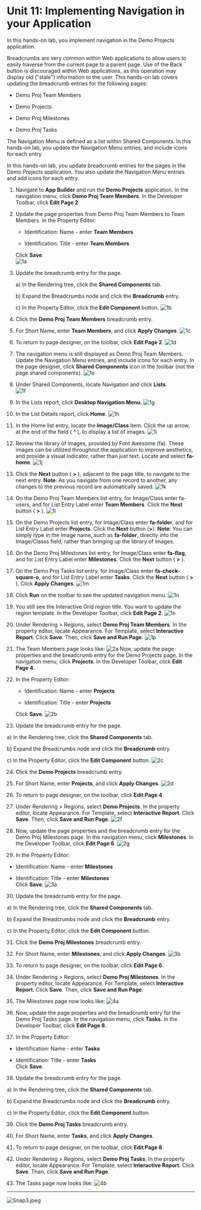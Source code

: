 # Unit 11: Implementing Navigation in your Application

In this hands-on lab, you implement navigation in the Demo Projects application.

Breadcrumbs are very common within Web applications to allow users to easily traverse from the current page to a parent page. Use of the Back button is discouraged within Web applications, as this operation may display old ("stale") information to the user. This hands-on lab covers updating the breadcrumb entries for the following pages:

 -   Demo Proj Team Members
	
 -   Demo Projects
	
 -   Demo Proj Milestones
	
 -   Demo Proj Tasks

The Navigation Menu is defined as a list within Shared Components. In this hands-on lab, you update the Navigation Menu entries, and include icons for each entry.


In this hands-on lab, you update breadcrumb entries for the pages in the Demo Projects application. You also update the Navigation Menu entries and add icons for each entry.


1.  Navigate to **App Builder** and run the **Demo Projects** application.
    In the navigation menu, click **Demo Proj Team Members**.
    In the Developer Toolbar, click **Edit Page 2**.

2.  Update the page properties from Demo Proj Team Members to Team Members.
    In the Property Editor:

	-   Identification: Name - enter **Team Members**
	
	-   Identification: Title - enter **Team Members**

    Click **Save**. </br>
    ![1a](images/hol11/image3.png)

3.  Update the breadcrumb entry for the page.



	a)  In the Rendering tree, click the **Shared Components** tab.
	
	b)  Expand the Breadcrumbs node and click the **Breadcrumb** entry.
	
	c)  In the Property Editor, click the **Edit Component** button.
	    ![1b](images/hol11/image4.png)


4.  Click the **Demo Proj Team Members** breadcrumb entry.

5.  For Short Name, enter **Team Members**, and click **Apply Changes**.
    ![1c](images/hol11/image5.png)

6.  To return to page designer, on the toolbar, click **Edit Page 2**.
    ![1d](images/hol11/image6.png)

7.  The navigation menu is still displayed as Demo Proj Team Members. Update the Navigation Menu entries, and include icons for each entry.
    In the page designer, click **Shared Components** icon in the toolbar (not the page shared components).
    ![1e](images/hol11/image7.png)

8.  Under Shared Components, locate Navigation and click **Lists**. </br>
    ![1f](images/hol11/image8.png)

9.  In the Lists report, click **Desktop Navigation Menu**.
    ![1g](images/hol11/image9.png)

10.  In the List Details report, click **Home**.
    ![1h](images/hol11/image10.png)

11.  In the Home list entry, locate the **Image/Class** item. Click the up arrow, at the end of the field ( **\^** ), to display a list of images.
    ![1i](images/hol11/image11.png)

12.  Review the library of images, provided by Font Awesome (fa). These images can be utilized throughout the application to improve aesthetics, and provide a visual indicator, rather than just text.
    Locate and select **fa-home**.
    ![1j](images/hol11/image12.png)

13. Click the **Next** button ( **&gt;** ), adjacent to the page title, to navigate to the next entry.
    **Note**: As you navigate from one record to another, any changes to the previous record are automatically saved.
    ![1k](images/hol11/image13.png)

14. On the Demo Proj Team Members list entry, for Image/Class enter fa-users, and for List Entry Label enter **Team Members**.
    Click the **Next** button ( **&gt;** ).
    ![1l](images/hol11/image14.png)

15. On the Demo Projects list entry, for Image/Class enter **fa-folder**, and for List Entry Label enter **Projects**.
    Click the **Next** button (**&gt;**).
    **Note**: You can simply type in the image name, such as **fa-folder**, directly into the Image/Classs field, rather than bringing up the library of images.

16. On the Demo Proj Milestones list entry, for Image/Class enter **fa-flag**, and for List Entry Label enter **Milestones**.
    Click the **Next** button ( **&gt;** ).

17. On the Demo Proj Tasks list entry, for Image/Class enter **fa-check-square-o**, and for List Entry Label enter **Tasks**.
    Click the **Next** button ( **&gt;** ).
    Click **Apply Changes**.
    ![1m](images/hol11/image15.png)

18. Click **Run** on the toolbar to see the updated navigation menu.
    ![1n](images/hol11/image16.png)

19. You still see the Interactive Grid region title. You want to update the region template. In the Developer Toolbar, click **Edit Page 2**.
    ![1o](images/hol11/image17.png)

20. Under Rendering &gt; Regions, select **Demo Proj Team Members**.
    In the property editor, locate Appearance. For Template, select **Interactive Report**.
    Click **Save**. Then, click **Save and Run Page**.
    ![1p](images/hol11/image18.png)

21. The Team Members page looks like: 
    ![2a](images/hol11/image19.png)
    Now, update the page properties and the breadcrumb entry for the Demo Projects page. In the navigation menu, click **Projects**.
    In the Developer Toolbar, click **Edit Page 4**.

22. In the Property Editor:

	-   Identification: Name - enter **Projects**
	
	-   Identification: Title - enter **Projects**

    Click **Save**.
    ![2b](images/hol11/image20.png)

23.  Update the breadcrumb entry for the page.


   a)  In the Rendering tree, click the **Shared Components** tab.
	
   b)  Expand the Breadcrumbs node and click the **Breadcrumb** entry.
	
   c)  In the Property Editor, click the **Edit Component** button.
      ![2c](images/hol11/image21.png)

24.  Click the **Demo Projects** breadcrumb entry.

25.  For Short Name, enter **Projects**, and click **Apply Changes**.
     ![2d](images/hol11/image22.png)

26.  To return to page designer, on the toolbar, click **Edit Page 4**.
     

27.  Under Rendering &gt; Regions, select **Demo Projects**.
    In the property editor, locate Appearance. For Template, select **Interactive Report**.
    Click **Save**. Then, click **Save and Run Page**.
    ![2f](images/hol11/image23.png)

28.  Now, update the page properties and the breadcrumb entry for the Demo Proj Milestones page. In the navigation menu, click **Milestones**.
    In the Developer Toolbar, click **Edit Page 6**.
    ![2g](images/hol11/image24.png)

29.  In the Property Editor:

   -   Identification: Name - enter **Milestones**
	
   -   Identification: Title - enter **Milestones** </br>
    Click **Save**.
    ![3a](images/hol11/image25.png)

30.  Update the breadcrumb entry for the page.

   a)  In the Rendering tree, click the **Shared Components** tab.
	
   b)  Expand the Breadcrumbs node and click the **Breadcrumb** entry.
	
   c)  In the Property Editor, click the **Edit Component** button.


31.  Click the **Demo Proj Milestones** breadcrumb entry.

32.  For Short Name, enter **Milestones**, and click **Apply Changes**.
    ![3b](images/hol11/image26.png)

33.  To return to page designer, on the toolbar, click **Edit Page 6**.

34.  Under Rendering &gt; Regions, select **Demo Proj Milestones**.
    In the property editor, locate Appearance. For Template, select **Interactive Report**.
    Click **Save**. Then, click **Save and Run Page**.

35.  The Milestones page now looks like:
    ![4a](images/hol11/image27.png)

36.  Now, update the page properties and the breadcrumb entry for the Demo Proj Tasks page. In the navigation menu, click **Tasks**.
    In the Developer Toolbar, click **Edit Page 8**.

37.  In the Property Editor:

   -   Identification: Name - enter **Tasks**
	
   -   Identification: Title - enter **Tasks** </br>
    Click **Save**.

38.  Update the breadcrumb entry for the page.

   a)  In the Rendering tree, click the **Shared Components** tab.
	
   b)  Expand the Breadcrumbs node and click the **Breadcrumb** entry.
	
   c)  In the Property Editor, click the **Edit Component** button.


39.  Click the **Demo Proj Tasks** breadcrumb entry.

40.  For Short Name, enter **Tasks**, and click **Apply Changes**.

41.  To return to page designer, on the toolbar, click **Edit Page 8**.

42.  Under Rendering &gt; Regions, select **Demo Proj Tasks**.
    In the property editor, locate Appearance. For Template, select **Interactive Report**.
    Click **Save**. Then, click **Save and Run Page**.

43.  The Tasks page now looks like:
    ![4b](images/hol11/image28.png)

----------

![Snap3.jpeg](images/hol11/image29.png)
